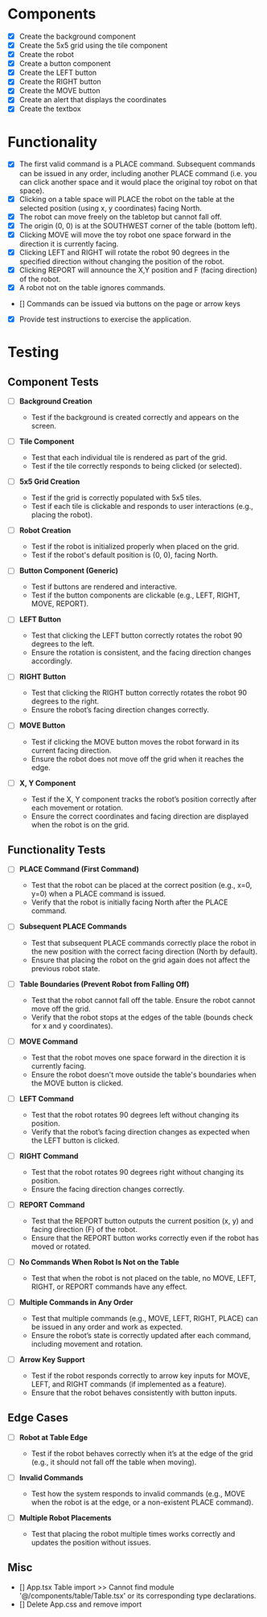 # Components
- [X] Create the background component
- [X] Create the 5x5 grid using the tile component
- [X] Create the robot
- [X] Create a button component
- [X] Create the LEFT button
- [X] Create the RIGHT button
- [X] Create the MOVE button
- [X] Create an alert that displays the coordinates
- [X] Create the textbox

# Functionality
- [X] The first valid command is a PLACE command. Subsequent commands can be issued in any order, including another PLACE command (i.e. you can click another space and it would place the original toy robot on that space).
- [X] Clicking on a table space will PLACE the robot on the table at the selected position (using x, y coordinates) facing North.
- [X] The robot can move freely on the tabletop but cannot fall off.
- [X] The origin (0, 0) is at the SOUTHWEST corner of the table (bottom left).
- [X] Clicking MOVE will move the toy robot one space forward in the direction it is currently facing.
- [X] Clicking LEFT and RIGHT will rotate the robot 90 degrees in the specified direction without changing the position of the robot.
- [X] Clicking REPORT will announce the X,Y position and F (facing direction) of the robot.
- [X] A robot not on the table ignores commands.
- [] Commands can be issued via buttons on the page or arrow keys 
- [X] Provide test instructions to exercise the application.

# Testing

## Component Tests

- [ ] **Background Creation**
  - Test if the background is created correctly and appears on the screen.

- [ ] **Tile Component**
  - Test that each individual tile is rendered as part of the grid.
  - Test if the tile correctly responds to being clicked (or selected).

- [ ] **5x5 Grid Creation**
  - Test if the grid is correctly populated with 5x5 tiles.
  - Test if each tile is clickable and responds to user interactions (e.g., placing the robot).

- [ ] **Robot Creation**
  - Test if the robot is initialized properly when placed on the grid.
  - Test if the robot's default position is (0, 0), facing North.

- [ ] **Button Component (Generic)**
  - Test if buttons are rendered and interactive.
  - Test if the button components are clickable (e.g., LEFT, RIGHT, MOVE, REPORT).

- [ ] **LEFT Button**
  - Test that clicking the LEFT button correctly rotates the robot 90 degrees to the left.
  - Ensure the rotation is consistent, and the facing direction changes accordingly.

- [ ] **RIGHT Button**
  - Test that clicking the RIGHT button correctly rotates the robot 90 degrees to the right.
  - Ensure the robot’s facing direction changes correctly.

- [ ] **MOVE Button**
  - Test if clicking the MOVE button moves the robot forward in its current facing direction.
  - Ensure the robot does not move off the grid when it reaches the edge.

- [ ] **X, Y Component**
  - Test if the X, Y component tracks the robot’s position correctly after each movement or rotation.
  - Ensure the correct coordinates and facing direction are displayed when the robot is on the grid.

## Functionality Tests

- [ ] **PLACE Command (First Command)**
  - Test that the robot can be placed at the correct position (e.g., x=0, y=0) when a PLACE command is issued.
  - Verify that the robot is initially facing North after the PLACE command.

- [ ] **Subsequent PLACE Commands**
  - Test that subsequent PLACE commands correctly place the robot in the new position with the correct facing direction (North by default).
  - Ensure that placing the robot on the grid again does not affect the previous robot state.

- [ ] **Table Boundaries (Prevent Robot from Falling Off)**
  - Test that the robot cannot fall off the table. Ensure the robot cannot move off the grid.
  - Verify that the robot stops at the edges of the table (bounds check for x and y coordinates).

- [ ] **MOVE Command**
  - Test that the robot moves one space forward in the direction it is currently facing.
  - Ensure the robot doesn't move outside the table's boundaries when the MOVE button is clicked.

- [ ] **LEFT Command**
  - Test that the robot rotates 90 degrees left without changing its position.
  - Verify that the robot’s facing direction changes as expected when the LEFT button is clicked.

- [ ] **RIGHT Command**
  - Test that the robot rotates 90 degrees right without changing its position.
  - Ensure the facing direction changes correctly.

- [ ] **REPORT Command**
  - Test that the REPORT button outputs the current position (x, y) and facing direction (F) of the robot.
  - Ensure that the REPORT button works correctly even if the robot has moved or rotated.

- [ ] **No Commands When Robot Is Not on the Table**
  - Test that when the robot is not placed on the table, no MOVE, LEFT, RIGHT, or REPORT commands have any effect.

- [ ] **Multiple Commands in Any Order**
  - Test that multiple commands (e.g., MOVE, LEFT, RIGHT, PLACE) can be issued in any order and work as expected.
  - Ensure the robot’s state is correctly updated after each command, including movement and rotation.

- [ ] **Arrow Key Support**
  - Test if the robot responds correctly to arrow key inputs for MOVE, LEFT, and RIGHT commands (if implemented as a feature).
  - Ensure that the robot behaves consistently with button inputs.

## Edge Cases

- [ ] **Robot at Table Edge**
  - Test if the robot behaves correctly when it’s at the edge of the grid (e.g., it should not fall off the table when moving).

- [ ] **Invalid Commands**
  - Test how the system responds to invalid commands (e.g., MOVE when the robot is at the edge, or a non-existent PLACE command).

- [ ] **Multiple Robot Placements**
  - Test that placing the robot multiple times works correctly and updates the position without issues.

## Misc
- [] App.tsx Table import >> Cannot find module '@/components/table/Table.tsx' or its corresponding type declarations.
- [] Delete App.css and remove import